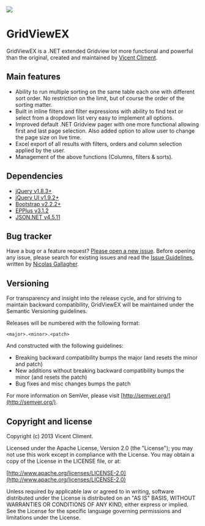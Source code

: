 <a href="https://github.com/vcliment89/GridViewEX/">
  <img src="http://cdn1.iconfinder.com/data/icons/cc_mono_icon_set/blacks/48x48/2x2_grid.png">
</a>

GridViewEX
==========

GridViewEX is a .NET extended Gridview lot more functional and powerful than the original, created and maintained by [Vicent Climent](www.linkedin.com/in/vcliment89/en).

## Main features
 * Ability to run multiple sorting on the same table each one with different sort order. No restriction on the limit, but of course the order of the sorting matter.
 * Built in inline filters and filter expressions with ability to find text or select from a dropdown list very easy to implement all options.
 * Improved default .NET Gridview pager with one more functional allowing first and last page selection. Also added option to allow user to change the page size on live time.
 * Excel export of all results with filters, orders and column selection applied by the user.
 * Management of the above functions (Columns, filters & sorts).

## Dependencies
 * [jQuery v1.8.3+](https://github.com/jquery/jquery)
 * [jQuery UI v1.9.2+](https://github.com/jquery/jquery)
 * [Bootstrap v2.2.2+](https://github.com/twitter/bootstrap)
 * [EPPlus v3.1.2](http://epplus.codeplex.com/)
 * [JSON.NET v4.5.11](http://json.codeplex.com/)

## Bug tracker

Have a bug or a feature request? [Please open a new issue](https://github.com/vcliment89/GridViewEX/issues). Before opening any issue, please search for existing issues and read the [Issue Guidelines](https://github.com/necolas/issue-guidelines), written by [Nicolas Gallagher](https://github.com/necolas/).

## Versioning

For transparency and insight into the release cycle, and for striving to maintain backward compatibility, GridViewEX will be maintained under the Semantic Versioning guidelines.

Releases will be numbered with the following format:

`<major>.<minor>.<patch>`

And constructed with the following guidelines:

* Breaking backward compatibility bumps the major (and resets the minor and patch)
* New additions without breaking backward compatibility bumps the minor (and resets the patch)
* Bug fixes and misc changes bumps the patch

For more information on SemVer, please visit [http://semver.org/](http://semver.org/).

## Copyright and license

Copyright (c) 2013 Vicent Climent.

Licensed under the Apache License, Version 2.0 (the "License");
you may not use this work except in compliance with the License.
You may obtain a copy of the License in the LICENSE file, or at:

  [http://www.apache.org/licenses/LICENSE-2.0](http://www.apache.org/licenses/LICENSE-2.0)

Unless required by applicable law or agreed to in writing, software
distributed under the License is distributed on an "AS IS" BASIS,
WITHOUT WARRANTIES OR CONDITIONS OF ANY KIND, either express or implied.
See the License for the specific language governing permissions and
limitations under the License.
